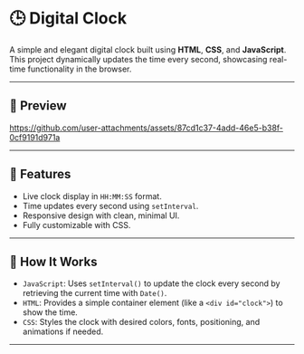 # 🕒 Digital Clock

A simple and elegant digital clock built using **HTML**, **CSS**, and **JavaScript**. This project dynamically updates the time every second, showcasing real-time functionality in the browser.

---

## 📸 Preview


https://github.com/user-attachments/assets/87cd1c37-4add-46e5-b38f-0cf9191d971a




---

## 🚀 Features

- Live clock display in `HH:MM:SS` format.
- Time updates every second using `setInterval`.
- Responsive design with clean, minimal UI.
- Fully customizable with CSS.

---

## 🧠 How It Works

- `JavaScript`: Uses `setInterval()` to update the clock every second by retrieving the current time with `Date()`.
- `HTML`: Provides a simple container element (like a `<div id="clock">`) to show the time.
- `CSS`: Styles the clock with desired colors, fonts, positioning, and animations if needed.

---


